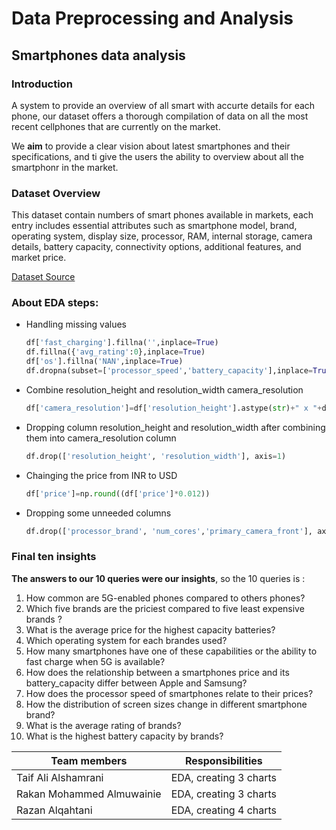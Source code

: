 # Data Preprocessing and Analysis

## Smartphones data analysis
### Introduction 


A system to provide an overview of all smart with accurte details for each phone, our dataset offers a thorough compilation of data on all the most recent cellphones that are currently on the market.


We **aim** to provide a clear vision about latest smartphones and their specifications, and ti give the users the ability to overview about all the smartphonr in the market.

### Dataset Overview
This dataset contain numbers of smart phones available in markets, each entry includes essential attributes such as smartphone model, brand, operating system, display size, processor, RAM, internal storage, camera details, battery capacity, connectivity options, additional features, and market price.


[Dataset Source](https://www.kaggle.com/datasets/abhijitdahatonde/real-world-smartphones-dataset)



### About EDA steps:
- Handling missing values
  ```python
  df['fast_charging'].fillna('',inplace=True)
  df.fillna({'avg_rating':0},inplace=True)
  df['os'].fillna('NAN',inplace=True)
  df.dropna(subset=['processor_speed','battery_capacity'],inplace=True)
  ```

  
- Combine resolution_height and resolution_width camera_resolution

  ```python
  df['camera_resolution']=df['resolution_height'].astype(str)+" x "+df['resolution_width'].astype(str)
  ```
  
- Dropping column resolution_height and resolution_width after combining them into camera_resolution column
  ```python
  df.drop(['resolution_height', 'resolution_width'], axis=1)
  ```
 - Chainging the price from INR to USD
    ```python
    df['price']=np.round((df['price']*0.012))
    ```
 - Dropping some unneeded columns
    ```python
    df.drop(['processor_brand', 'num_cores','primary_camera_front'], axis=1,inplace=True)
    ```


### Final ten insights
**The answers to our 10 queries were our insights**, so the 10 queries is :
1. How common are 5G-enabled phones compared to others phones?
2. Which five brands are the priciest compared to five least expensive brands ?
3. What is the average price for the highest capacity batteries?
4. Which operating system for each brandes used?
5. How many smartphones have one of these capabilities or the ability to fast charge when 5G is available?
6. How does the relationship between a smartphones price and its battery_capacity differ between Apple and Samsung?
7. How does the processor speed of smartphones relate to their prices?
8. How the distribution of screen sizes change in different smartphone brand?
9. What is the average rating of brands?
10. What is the highest battery capacity by brands?





                                                                                                                                                                                                                                                                                                                                          



                                                       


| Team members   | Responsibilities |
|---|---|
|  Taif Ali Alshamrani  | EDA, creating 3 charts  |
|  Rakan Mohammed Almuwainie| EDA, creating 3 charts  |
|  Razan Alqahtani  | EDA, creating 4 charts |


